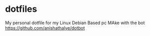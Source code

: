 # dotfiles

My personal dotfile for my Linux Debian Based pc
MAke with the bot https://github.com/anishathalye/dotbot
